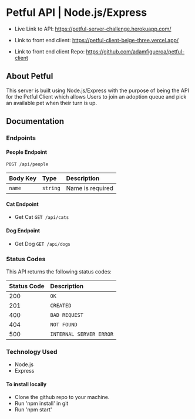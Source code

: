 # Petful API | Node.js/Express

- Live Link to API: https://petful-server-challenge.herokuapp.com/

- Link to front end client: https://petful-client-beige-three.vercel.app/
- Link to front end client Repo: https://github.com/adamfigueroa/petful-client



## About Petful

This server is built using Node.js/Express with the purpose of being the API for the Petful Client which allows Users to join an adoption queue and pick an available pet when their turn is up.

## Documentation

### Endpoints

#### People Endpoint

`POST /api/people`

| Body Key     | Type     | Description                         |
| :----------- | :------- | :---------------------------------- |
| `name`       | `string` |      Name is required          


#### Cat Endpoint

- Get Cat
`GET /api/cats`

#### Dog Endpoint

- Get Dog
`GET /api/dogs`

### Status Codes

This API returns the following status codes:

| Status Code | Description             |
| :---------- | :---------------------- |
| 200         | `OK`                    |
| 201         | `CREATED`               |
| 400         | `BAD REQUEST`           |
| 404         | `NOT FOUND`             |
| 500         | `INTERNAL SERVER ERROR` |

### Technology Used

- Node.js
- Express

#### To install locally

- Clone the github repo to your machine.
- Run 'npm install' in git
- Run 'npm start'